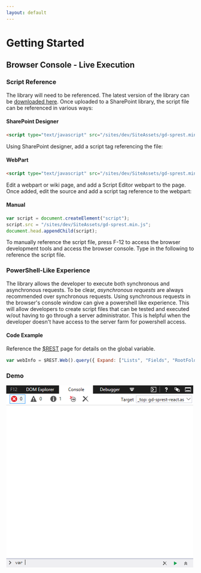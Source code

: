 ```yaml
---
layout: default
---
```

# Getting Started

## Browser Console - Live Execution

### Script Reference

The library will need to be referenced. The latest version of the library can be [downloaded here](https://raw.githubusercontent.com/gunjandatta/development/master/dist/gd-sprest.min.js). Once uploaded to a SharePoint library, the script file can be referenced in various ways:

#### SharePoint Designer

```html
<script type="text/javascript" src="/sites/dev/SiteAssets/gd-sprest.min.js"></script>
```

Using SharePoint designer, add a script tag referencing the file:

#### WebPart

```html
<script type="text/javascript" src="/sites/dev/SiteAssets/gd-sprest.min.js"></script>
```

Edit a webpart or wiki page, and add a Script Editor webpart to the page. Once added, edit the source and add a script tag reference to the webpart:

#### Manual

```js
var script = document.createElement("script");
script.src = "/sites/dev/SiteAssets/gd-sprest.min.js";
document.head.appendChild(script);
```

To manually reference the script file, press F-12 to access the browser development tools and access the browser console. Type in the following to reference the script file.

### PowerShell-Like Experience

The library allows the developer to execute both synchronous and asynchronous requests. To be clear, *asynchronous requests* are always recommended over synchronous requests. Using synchronous requests in the browser's console window can give a powershell like experience. This will allow developers to create script files that can be tested and executed w/out having to go through a server administrator. This is helpful when the developer doesn't have access to the server farm for powershell access.

#### Code Example

Reference the [$REST](global-variable) page for details on the global variable.

```js
var webInfo = $REST.Web().query({ Expand: ["Lists", "Fields", "RootFolder"] }).executeAndWait();
```

### Demo

![PowerShell](/assets/images/demo-browser.gif)